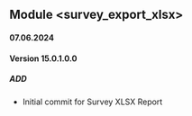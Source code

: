 ## Module <survey_export_xlsx>

#### 07.06.2024
#### Version 15.0.1.0.0
##### ADD
- Initial commit for Survey XLSX Report
